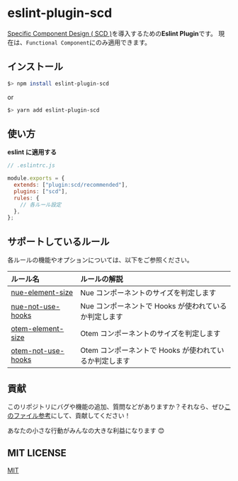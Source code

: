 # eslint-plugin-scd

[Specific Component Design ( SCD )](SCD.md)を導入するための**Eslint Plugin**です。
現在は、`Functional Component`にのみ適用できます。

## インストール

```bash
$> npm install eslint-plugin-scd
```

or

```bash
$> yarn add eslint-plugin-scd
```

## 使い方

**eslint に適用する**

```js
// .eslintrc.js

module.exports = {
  extends: ["plugin:scd/recommended"],
  plugins: ["scd"],
  rules: {
    // 各ルール設定
  },
};
```

## サポートしているルール

各ルールの機能やオプションについては、以下をご参照ください。

| ルール名                                         | ルールの解説                                           |
| :----------------------------------------------- | :----------------------------------------------------- |
| [nue-element-size](rules/nue-element-size.md)    | Nue コンポーネントのサイズを判定します                 |
| [nue-not-use-hooks](rules/nue-not-use-hooks.md)  | Nue コンポーネントで Hooks が使われているか判定します  |
| [otem-element-size](rules/otem-element-size.md)  | Otem コンポーネントのサイズを判定します                |
| [otem-not-use-hooks](rules/nue-not-use-hooks.md) | Otem コンポーネントで Hooks が使われているか判定します |

## 貢献

このリポジトリにバグや機能の追加、質問などがありますか？それなら、ぜひ[このファイル参考](CONTRIBUTION.md)にして、貢献してください！

あなたの小さな行動がみんなの大きな利益になります 😊

## MIT LICENSE

[MIT](LICENSE "LICENSE")
